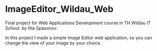# ImageEditor_Wildau_Web
Final project for Web Applications Development course in TH Wildau IT School. by Illia Spasonov.

In this project I made a simple Image Editor web application, so you can change the view of your image by your choice.


